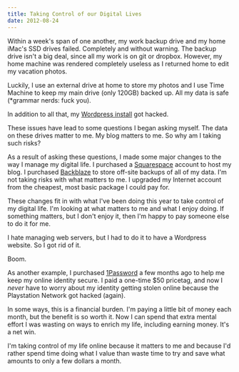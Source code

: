 ```yaml
---
title: Taking Control of our Digital Lives
date: 2012-08-24
---
```


Within a week's span of one another, my work backup drive and my home iMac's SSD drives failed. Completely and without warning. The backup drive isn't a big deal, since all my work is on git or dropbox. However, my home machine was rendered completely useless as I returned home to edit my vacation photos.

Luckily, I use an external drive at home to store my photos and I use Time Machine to keep my main drive (only 120GB) backed up. All my data is safe (\*grammar nerds: fuck you).

In addition to all that, my [Wordpress install](/blog/moved-away-from-wordpress) got hacked.

These issues have lead to some questions I began asking myself. The data on these drives matter to me. My blog matters to me. So why am I taking such risks?

As a result of asking these questions, I made some major changes to the way I manage my digital life. I purchased a [Squarespace](http://www.squarespace.com) account to host my blog. I purchased [Backblaze](http://www.backblaze.com/partner/af3767) to store off-site backups of all of my data. I'm not taking risks with what matters to me. I upgraded my Internet account from the cheapest, most basic package I could pay for.

These changes fit in with what I've been doing this year to take control of my digital life. I'm looking at what matters to me and what I enjoy doing. If something matters, but I don't enjoy it, then I'm happy to pay someone else to do it for me.

I hate managing web servers, but I had to do it to have a Wordpress website. So I got rid of it.

Boom.

As another example, I purchased [1Password](https://agilebits.com/onepassword) a few months ago to help me keep my online identity secure. I paid a one-time $50 pricetag, and now I _never_ have to worry about my identity getting stolen online because the Playstation Network got hacked (again).

In some ways, this is a financial burden. I'm paying a little bit of money each month, but the benefit is so worth it. Now I can spend that extra mental effort I was wasting on ways to enrich my life, including earning money. It's a net win.

I'm taking control of my life online because it matters to me and because I'd rather spend time doing what I value than waste time to try and save what amounts to only a few dollars a month.
